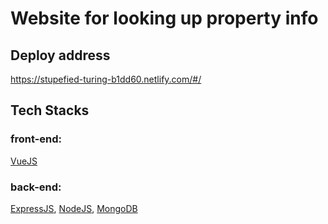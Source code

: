 # Website for looking up property info

## Deploy address
https://stupefied-turing-b1dd60.netlify.com/#/

## Tech Stacks
### front-end:
[VueJS](https://vuejs.org/)
### back-end:
[ExpressJS](https://expressjs.com/), [NodeJS](https://nodejs.org/en/), [MongoDB](https://www.mongodb.com/)
